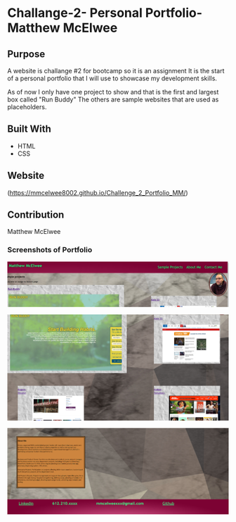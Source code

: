 # Challange-2- Personal Portfolio-Matthew McElwee

## Purpose
A website is challange #2 for bootcamp so it is an assignment
It is the start of a personal portfolio that I will use to showcase my development skills.

As of now I only have one project to show and that is the first and largest box called "Run Buddy"
The others are sample websites that are used as placeholders.


## Built With
* HTML
* CSS

## Website


(https://mmcelwee8002.github.io/Challenge_2_Portfolio_MM/)

## Contribution
Matthew McElwee


### Screenshots of Portfolio
 ![Top of portfolio page](/assets/images/top-screen.png  "Top of page")

 ![middle of portfolio page](/assets/images/middle-screen.png  "Middle of page")

![bottome of portfolio page](/assets/images/lower-screen.png  "Bottom of page")


